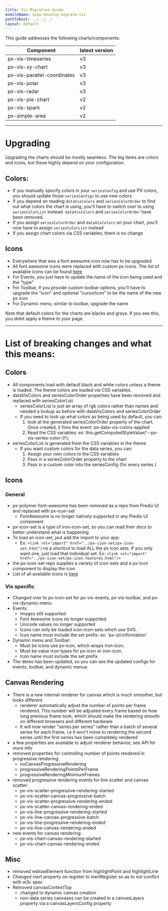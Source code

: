 ```yaml
---
title: Vis Migration Guide
moduleName: view-develop-migrate-vis
pathToRoot: ../../../
layout: default
---
```


This guide addresses the following charts/components:

Component | latest version
 ------- | -----
 px-vis-timeseries | v3
 px-vis-xy-chart | v3
 px-vis-parallel-coordinates | v3
 px-vis-polar | v3
 px-vis-radar | v3
 px-vis-pie-chart | v2
 px-vis-spark | v2
 px-simple-area | v2

--------------------------------------------------------------------------------

# Upgrading
Upgrading the charts should be mostly seamless. The big items are colors and icons, but these highly depend on your configuration.
## Colors:
* If you manually specify colors in your `seriesConfig` and use PX colors, you should update those `seriesConfigs` to use new colors
* If you depend on reading `dataVisColors` and `seriesColorOrder` to find out what colors the chart is using, you'll have to switch over to using `seriesColorList` instead. `dataVisColors` and `seriesColorOrder` have been removed.
* If you assign `seriesColorOrder` and `dataVisColors` on your chart, you'll now have to assign `seriesColorList` instead
* If you assign chart colors via CSS variables, there is no change

## Icons
* Everywhere that was a font awesome icon now has to be upgraded
* All font awesome icons were replaced with custom px icons. The list of available icons can be found [here](https://www.predix-ui.com/#/components/px-icon-set/)
* For Events, you just have to update the name of the icon being used and the "type"
* For Toolbar, if you provide custom toolbar options, you'll have to upgrade the "icon" and optional "cursorIcon" to be the name of the new px icon
* For Dynamic menu, similar to toolbar, upgrade the name

Note that default colors for the charts are blacks and greys. If you see this, you didnt apply a theme to your page.

--------------------------------------------------------------------------------

# List of breaking changes and what this means:

## Colors
* All components load with default black and white colors unless a theme is loaded. The theme colors are loaded via CSS variables.
* dataVisColors and seriesColorOrder properties have been removed and replaced with seriesColorList.
  * seriesColorList is just an array of rgb colors rather than names and needed a lookup as before with dataVisColors and seriesColorOrder
  * If you need to look up what colors as being used by default, you can:
    1) look at the generated seriesColorOrder property of the chart. Once created, it fires the event: px-data-vis-colors-applied
    2) Read the CSS variables: ex: this.getComputedStyleValue('--px-vis-series-color-0');
* seriesColorList is generated from the CSS variables in the theme
  * If you want custom colors for the data series, you can:
    1) Assign your own colors to the CSS variables
    2) Pass in a seriesColorOrder property to the chart
    3) Pass in a custom color into the seriesConfig (for every series )

## Icons
### General
* px-polymer-font-awesome has been removed as a repo from Predix UI and replaced with px-icon-set
  * FontAwesome is no longer natively supported in any Predix UI component
* px-icon-set is a type of iron-icon-set, so you can read their docs to better understand what is happening
* To load an icon-set, jsut add the import to your app:
  * Ex: `<link rel="import" href="../px-icon-set/px-icon-set.html"/>`is a shortcut to load ALL the px icon sets. If you only want one, just load that individual set. Ex: `<link rel="import" href="../px-icon-set/px-icon-features.html"/>`
* the px-icon-set repo supplies a variety of icon-sets and a px-icon component to display the icon
* List of all available icons is [here](https://www.predix-ui.com/#/components/px-icon-set/)

### Vis specific
* Changed over to px-icon-set for px-vis-events, px-vis-toolbar, and px-vis-dynamic-menu
* Events:
  * Images still supported
  * Font Awesome icons no longer supported.
  * Unicode values no longer supported
  * Icons can only be loaded icon-icon-sets which use SVG.
  * Icon name must include the set prefix: ex: 'px-utl:information'
* Dynamic menu and Toolbar:
  * Must be icons use px-icon, which wraps iron-icon.
  * Must be value icon types for px-icon or iron-icon.
  * Icon name must include the set prefix
* The demo has been updated, so you can see the updated configs for events, toolbar, and dynamic menus

## Canvas Rendering
* There is a new internal renderer for canvas which is much smoother, but looks different
  * renderer automatically adjust the number of points per frame rendered. This number will be adjusted every frame based on how long previous frame took, which should make the rendering smooth on different browsers and different hardware
  * It will now render "series per series" rather than a batch of several series for each frame, i.e it won't move to rendering the second series until the first series has been completely rendered
* a few properties are available to adjust renderer behavior, see API for more info
* removed properties for controlling number of points rendered in progressive rendering:
  * noCanvasProgressiveRendering
  * progressiveRenderingPointsPerFrame
  * progressiveRenderingMinimumFrames
* removed progressive rendering events for line scatter and canvas scatter:
  * px-vis-scatter-progressive-rendering-started
  * px-vis-scatter-canvas-progressive-batch
  * px-vis-scatter-progressive-rendering-ended
  * px-vis-scatter-canvas-rendering-ended
  * px-vis-line-progressive-rendering-started
  * px-vis-line-canvas-progressive-batch
  * px-vis-line-progressive-rendering-ended
  * px-vis-line-canvas-rendering-ended
* new events for canvas rendering:
  * px-vis-chart-canvas-rendering-started
  * px-vis-chart-canvas-rendering-ended

## Misc
* removed redrawElement function from highlightPoint and highlightLine
* Changed inert property on register to inertRegister so as to not conflict with w3c spec
* Removed canvasContextTop
  * changed to dynamic canvas creation
  * non-data series canvases can be created in a canvasLayers property via a canvasLayersConfig property
